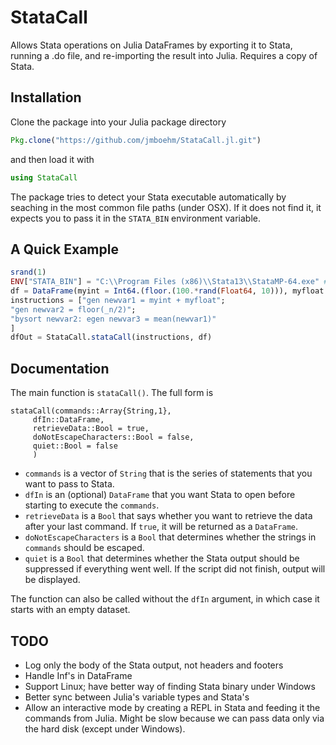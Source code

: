 # StataCall

Allows Stata operations on Julia DataFrames by exporting it to Stata, running a .do file, and re-importing the result into Julia. Requires a copy of Stata.

## Installation

Clone the package into your Julia package directory
```julia
Pkg.clone("https://github.com/jmboehm/StataCall.jl.git")
```
and then load it with
```julia
using StataCall
```

The package tries to detect your Stata executable automatically by seaching in the most common file paths (under OSX). If it does not find it, it expects you to pass it in the `STATA_BIN` environment variable.

## A Quick Example

```julia
srand(1)
ENV["STATA_BIN"] = "C:\\Program Files (x86)\\Stata13\\StataMP-64.exe" # this is my location of the Stata executable
df = DataFrame(myint = Int64.(floor.(100.*rand(Float64, 10))), myfloat = rand(Float64, 10))
instructions = ["gen newvar1 = myint + myfloat";
"gen newvar2 = floor(_n/2)";
"bysort newvar2: egen newvar3 = mean(newvar1)"
]
dfOut = StataCall.stataCall(instructions, df)
```

## Documentation

The main function is `stataCall()`. The full form is

```
stataCall(commands::Array{String,1},
     dfIn::DataFrame, 
     retrieveData::Bool = true, 
     doNotEscapeCharacters::Bool = false,
     quiet::Bool = false
     )
```

* `commands` is a vector of `String` that is the series of statements that you want to pass to Stata.
* `dfIn` is an (optional) `DataFrame` that you want Stata to open before starting to execute the `commands`.
* `retrieveData` is a `Bool` that says whether you want to retrieve the data after your last command. If `true`, it will be returned as a `DataFrame`.
* `doNotEscapeCharacters` is a `Bool` that determines whether the strings in `commands` should be escaped.
* `quiet` is a `Bool` that determines whether the Stata output should be suppressed if everything went well. If the script did not finish, output will be displayed.

The function can also be called without the `dfIn` argument, in which case it starts with an empty dataset.

## TODO

* Log only the body of the Stata output, not headers and footers
* Handle Inf's in DataFrame
* Support Linux; have better way of finding Stata binary under Windows
* Better sync between Julia's variable types and Stata's
* Allow an interactive mode by creating a REPL in Stata and feeding it the commands from Julia. Might be slow because we can pass data only via the hard disk (except under Windows).